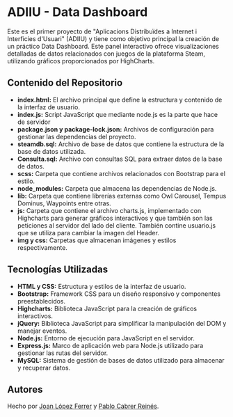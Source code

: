 # ADIIU - Data Dashboard

Este es el primer proyecto de "Aplicacions Distribuïdes a Internet i Interficies d'Usuari" (ADIIU) y tiene como objetivo principal la creación de un práctico Data Dashboard. Este panel interactivo ofrece visualizaciones detalladas de datos relacionados con juegos de la plataforma Steam, utilizando gráficos proporcionados por HighCharts.

## Contenido del Repositorio

- **index.html:** El archivo principal que define la estructura y contenido de la interfaz de usuario.
- **index.js:** Script JavaScript que mediante node.js es la parte que hace de servidor
- **package.json y package-lock.json:** Archivos de configuración para gestionar las dependencias del proyecto.
- **steamdb.sql:** Archivo de base de datos que contiene la estructura de la base de datos utilizada.
- **Consulta.sql:** Archivo con consultas SQL para extraer datos de la base de datos.
- **scss:** Carpeta que contiene archivos relacionados con Bootstrap para el estilo.
- **node_modules:** Carpeta que almacena las dependencias de Node.js.
- **lib:** Carpeta que contiene librerías externas como Owl Carousel, Tempus Dominus, Waypoints entre otras.
- **js:** Carpeta que contiene el archivo charts.js, implementado con Highcharts para generar gráficos interactivos y que también son las peticiones al servidor del lado del cliente. También contine usuario.js que se utiliza para cambiar la imagen del Header.
- **img y css:** Carpetas que almacenan imágenes y estilos respectivamente.

## Tecnologías Utilizadas

- **HTML y CSS:** Estructura y estilos de la interfaz de usuario.
- **Bootstrap:** Framework CSS para un diseño responsivo y componentes preestablecidos.
- **Highcharts:** Biblioteca JavaScript para la creación de gráficos interactivos.
- **jQuery:** Biblioteca JavaScript para simplificar la manipulación del DOM y manejar eventos.
- **Node.js:** Entorno de ejecución para JavaScript en el servidor.
- **Express.js:** Marco de aplicación web para Node.js utilizado para gestionar las rutas del servidor.
- **MySQL:** Sistema de gestión de bases de datos utilizado para almacenar y recuperar datos.


## Autores

Hecho por [Joan López Ferrer](https://github.com/trombonet12) y [Pablo Cabrer Reinés](https://github.com/pcabrer). 
